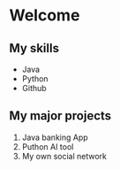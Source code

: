 
# Welcome

## My skills
- Java
- Python
- Github

## My major projects
1. Java banking App
2. Puthon AI tool
3. My own social network
